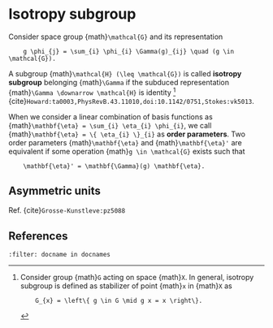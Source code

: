 # Isotropy subgroup

Consider space group {math}`\mathcal{G}` and its representation
```{math}
    g \phi_{j} = \sum_{i} \phi_{i} \Gamma(g)_{ij} \quad (g \in \mathcal{G}).
```
A subgroup {math}`\mathcal{H} (\leq \mathcal{G})` is called **isotropy subgroup** belonging {math}`\Gamma` if the subduced representation {math}`\Gamma \downarrow \mathcal{H}` is identity [^isotropy_subgroup] {cite}`Howard:ta0003,PhysRevB.43.11010,doi:10.1142/0751,Stokes:vk5013`.

When we consider a linear combination of basis functions as {math}`\mathbf{\eta} = \sum_{i} \eta_{i} \phi_{i}`, we call {math}`\mathbf{\eta} = \{ \eta_{i} \}_{i}` as **order parameters**.
Two order parameters {math}`\mathbf{\eta}` and {math}`\mathbf{\eta}'` are equivalent if some operation {math}`g \in \mathcal{G}` exists such that
```{math}
    \mathbf{\eta}' = \mathbf{\Gamma}(g) \mathbf{\eta}.
```

[^isotropy_subgroup]: Consider group {math}`G` acting on space {math}`X`.
    In general, isotropy subgroup is defined as stabilizer of point {math}`x` in {math}`X` as
    ```{math}
        G_{x} = \left\{ g \in G \mid g x = x \right\}.
    ```

## Asymmetric units

Ref. {cite}`Grosse-Kunstleve:pz5088`

## References

```{bibliography}
:filter: docname in docnames
```
